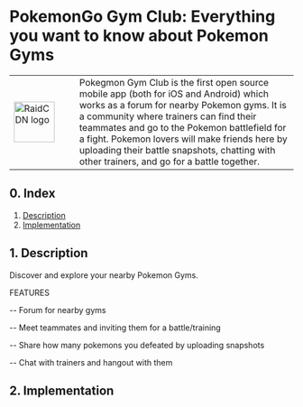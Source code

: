 # PokemonGo Gym Club: Everything you want to know about Pokemon Gyms

<table width="100%">
    <tr>
        <td width="100"><img src="http://zifacdn.oss-cn-hangzhou.aliyuncs.com/PokegymGo.png" width="72px" height="72px" alt="RaidCDN logo"/></td>
        <td>Pokegmon Gym Club is the first open source mobile app (both for iOS and Android) which works as a forum for nearby Pokemon gyms. It is a community where trainers can find their teammates and go to the Pokemon battlefield for a fight. Pokemon lovers will make friends here by uploading their battle snapshots, chatting with other trainers, and go for a battle together.
    </td>
    </tr>
</table>


## 0. Index

1. [Description](#1-description)
2. [Implementation](#2-implementation)

## 1. Description

Discover and explore your nearby Pokemon Gyms.


FEATURES

-- Forum for nearby gyms

-- Meet teammates and inviting them for a battle/training

-- Share how many pokemons you defeated by uploading snapshots

-- Chat with trainers and hangout with them

## 2. Implementation

